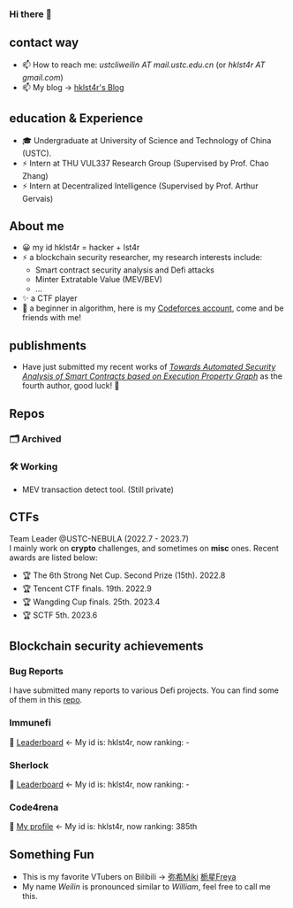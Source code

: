 ### Hi there 👋

<!--
**hklst4r/hklst4r** is a ✨ _special_ ✨ repository because its `README.md` (this file) appears on your GitHub profile.

Here are some ideas to get you started:

- 🔭 I’m currently working on ...
- 🌱 I’m currently learning ...
- 👯 I’m looking to collaborate on ...
- 🤔 I’m looking for help with ...
- 💬 Ask me about ...
- 📫 How to reach me: ...
- 😄 Pronouns: ...
- ⚡ Fun fact: ...
-->
<!-- ![github-stats](https://github-readme-stats.vercel.app/api?username=hklst4r&show_icons=true&line_height=25&hide_title=true)
![langs-stats](https://github-readme-stats.vercel.app/api/top-langs/?username=hklst4r&layout=compact)
 -->
## contact way
- 📫 How to reach me: *ustcliweilin AT mail.ustc.edu.cn* (or *hklst4r AT gmail.com*)
- 📫 My blog -> [hklst4r's Blog](https://lstarnana7mi.com)

## education & Experience

- 🎓 Undergraduate at University of Science and Technology of China (USTC).
- ⚡ Intern at THU VUL337 Research Group (Supervised by Prof. Chao Zhang)
- ⚡ Intern at Decentralized Intelligence (Supervised by Prof. Arthur Gervais)


## About me
- 😀 my id hklst4r = hacker + lst4r
- ⚡ a blockchain security researcher, my research interests include:
    - Smart contract security analysis and Defi attacks
    - Minter Extratable Value (MEV/BEV)
    - ...
- ✨ a CTF player
- 🌱 a beginner in algorithm, here is my [Codeforces account](https://codeforces.com/profile/hklst4r), come and be friends with me!

## publishments

- Have just submitted my recent works of [*Towards Automated Security Analysis of Smart Contracts based on Execution Property Graph*](https://arxiv.org/abs/2305.14046) as the fourth author, good luck! 🤞

## Repos

### 🗂️ Archived

### 🛠️ Working
- MEV transaction detect tool. (Still private)

## CTFs
Team Leader @USTC-NEBULA (2022.7 - 2023.7)\
I mainly work on **crypto** challenges, and sometimes on **misc** ones. Recent awards are listed below:
- 🏆 The 6th Strong Net Cup. Second Prize (15th). 2022.8
- 🏆 Tencent CTF finals. 19th. 2022.9
- 🏆 Wangding Cup finals. 25th. 2023.4
- 🏆 SCTF 5th. 2023.6

## Blockchain security achievements

### Bug Reports
I have submitted many reports to various Defi projects. You can find some of them in this [repo](https://github.com/hklst4r/bug-Reports). 

### Immunefi
🥇 [Leaderboard](https://immunefi.com/leaderboard/) <- My id is: hklst4r, now ranking: -

### Sherlock
🥇 [Leaderboard](https://app.sherlock.xyz/audits/leaderboard) <- My id is: hklst4r, now ranking: -

### Code4rena
🥇 [My profile](https://code4rena.com/@hklst4r) <- My id is: hklst4r, now ranking: 385th

## Something Fun
- This is my favorite VTubers on Bilibili -> [弥希Miki](https://space.bilibili.com/477317922) [栀星Freya](https://live.bilibili.com/27413946)
- My name *Weilin* is pronounced similar to *William*, feel free to call me this.

